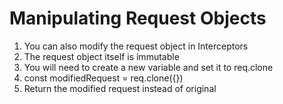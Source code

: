 # Manipulating Request Objects
01. You can also modify the request object in Interceptors
02. The request object itself is immutable
03. You will need to create a new variable and set it to req.clone
04. const modifiedRequest = req.clone({})
05. Return the modified request instead of original